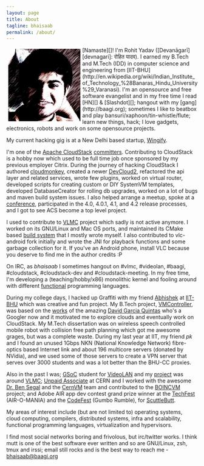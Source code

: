 ```yaml
---
layout: page
title: About
tagline: bhaisaab
permalink: /about/
---
```


<img align="left" style="padding: 5px;" src="/assets/img/avatar.jpg"/>
[Namaste][]! I'm Rohit Yadav ([Devanāgarī][devnagari]: रोहित यादव). I earned my
B.Tech and M.Tech (IDD) in computer science and engineering from
[IIT-BHU](http://en.wikipedia.org/wiki/Indian_Institute_of_Technology_%28Banaras_Hindu_University%29_Varanasi).
I'm an opensource and free software evangelist and in my free time I read [HN][]
&amp; [Slashdot][]; hangout with my [gang](http://baagi.org); sometimes I like
to beatbox and play bansuri/xaphoon/tin-whistle/flute; learn new things, hack;
I love gadgets, electronics, robots and work on some opensource projects.

My current hacking gig is at a New Delhi based startup, [Wingify](http://wingify.com).

I'm one of the [Apache CloudStack](http://cloudstack.apache.org/)
[committers](https://www.ohloh.net/p/CloudStack/contributors/).
Contributing to CloudStack is a hobby now which used to be full time job once
sponsored by my previous employer Citrix. During the journey of hacking CloudStack I authored
[cloudmonkey](http://pypi.python.org/pypi/cloudmonkey), created a newer
[DevCloud2](http://people.apache.org/~bhaisaab/cloudstack/devcloud/devcloud2.ova),
refactored the api layer and related services, wrote few plugins, worked on
virtual router, developed scripts for creating custom or DIY SystemVM templates,
developed DatabaseCreator for rolling db upgrades, worked on a lot of bugs and
maven build system issues. I also helped arrange a meetup, spoke at a
[conference](http://collab12.cloudstack.org/), participated in the 4.0, 4.0.1, 4.1,
and 4.2 release processes, and I got to see ACS become a top level project.

I used to contribute to [VLMC][] project which sadly is not active anymore. I
worked on its GNU/Linux and Mac OS ports, and maintained its CMake based [build
system][CMakeQt] that I mostly wrote myself. I also contributed to vlc-android fork
initially and wrote the JNI for playback functions and some garbage collection for it.
If you've an Android phone, install VLC because you deserve to find me in the author credits :P

On IRC, as *bhaisaab* I sometimes hangout on #vlmc, #videolan, #baagi, #cloudstack, #cloudstack-dev
and #cloudstack-meeting. In my free time, I'm developing a (teaching/hobby/x86)
monolithic kernel and fooling around with different
[functional](http://learnyouahaskell.com/) programming languages.

During my college days, I hacked up Graffiti with my friend [Abhishek][] at [IIT-BHU][]
which was creative and fun project. My B.Tech project, [VMController],
was based on the [works][david-boincvm] of the amazing [David Garcia Quintas][david]
who's a Googler now and it motivated me to explore clouds and eventually work on
CloudStack. My M.Tech dissertation was on wireless speech controlled mobile
robot with collision free path planning which got me awesome grages, but was a complete waste.
During my last year at IIT, my friend _pk_ and I found an unused 1Gbps NKN (National Knowledge
Network) fibre-optics based Internet link and about 196 multicore servers
(donated by NVidia), and we used some of those servers to create a VPN server
that serves over 3000 students and was a lot better than the BHU-CC proxies.

Also in the past I was; [GSoC] student for [VideoLAN][yt-vlmc-wiki] and my
[project][gsoc-project] was around [VLMC][]; [Unpaid Associate][boincvm] at CERN
and I worked with the awesome [Dr. Ben Segal][ben] and the [CernVM][] team and
contributed to the [BOINCVM][boincvm] project; and Adobe AIR app dev contest
grand prize winner at the [TechFest][] (AIR-O-MANIA) and the [CodeFest][] (Gumbo
Rumble), for [ScuttleButt][].

My areas of interest include (but are not limited to) operating systems, cloud
computing, compilers, distributed systems, infra and scalability, functional
programming languages, virtualization and hypervisors.

I find most social networks boring and frivolous, but irc/twitter works. I think
mutt is one of the best software ever written and so are GNU/Linux, zsh, tmux and
irssi; email still rocks and is the best way to reach me - <bhaisaab@baagi.org>

[Namaste]: http://en.wikipedia.org/wiki/Namaste
[devnagari]: http://en.wikipedia.org/wiki/Devan%C4%81gar%C4%AB
[IIT-BHU]: http://itbhu.ac.in
[HN]: http://news.ycombinator.com
[Slashdot]: http://slashdot.org
[VLMC]: http://trac.videolan.org/vlmc
[CMakeQt]: https://github.com/bhaisaab/cmakeqt
[Abhishek]: http://theshowstopper.in
[VMController]: http://code.google.com/p/vmcontroller
[david-boincvm]: http://bitbucket.org/dgquintas/boincvm
[david]: http://www.linkedin.com/in/davidgarciaquintas
[GSoC]: http://en.wikipedia.org/wiki/Google_Summer_of_Code
[yt-vlmc-wiki]: http://wiki.videolan.org/SoC_2010/Youtube_Integration_VLMC
[gsoc-project]: http://www.google-melange.com/gsoc/project/google/gsoc2010/rohit_yadav/25001
[boincvm]: http://code.google.com/p/boincvm
[ben]: http://ben.web.cern.ch/ben/
[CernVM]: http://cernvm.cern.ch/cernvm/
[TechFest]: http://www.techfest.org/
[CodeFest]: http://itbhu.ac.in/codefest/
[ScuttleButt]: /files/old/scuttlebutt.zip

<script type="text/javascript">
  mixpanel.track("About Page");
</script>
